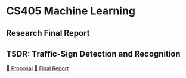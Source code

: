 # CS405 Machine Learning
## Research Final Report
## TSDR: Traﬀic-Sign Detection and Recognition

[📄 Proposal](https://github.com/your-username/your-repo/blob/main/README.pdf)
[📄 Final Report](https://github.com/your-username/your-repo/blob/main/README.pdf)
